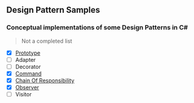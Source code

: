 Design Pattern Samples
---
### Conceptual implementations of some Design Patterns in C#

> Not a completed list

- [X] [Prototype](./Prototype)
- [ ] Adapter
- [ ] Decorator
- [X] [Command](./Command)
- [X] [Chain Of Responsibility](./ChainOfResponsibility)
- [X] [Observer](./Observer)
- [ ] Visitor